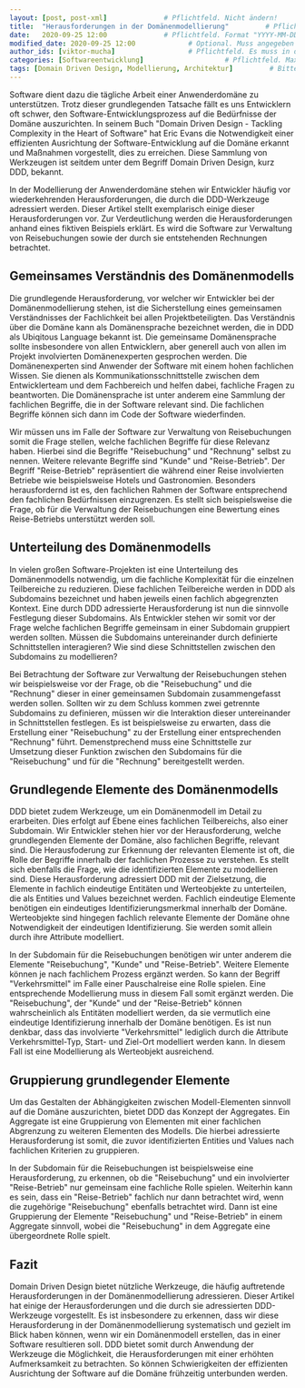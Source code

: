 ```yaml
---
layout: [post, post-xml]              # Pflichtfeld. Nicht ändern!
title:  "Herausforderungen in der Domänenmodellierung"         # Pflichtfeld. Bitte einen Titel für den Blog Post angeben.
date:   2020-09-25 12:00              # Pflichtfeld. Format "YYYY-MM-DD HH:MM". Muss für Veröffentlichung in der Vergangenheit liegen. (Für Preview egal)
modified_date: 2020-09-25 12:00             # Optional. Muss angegeben werden, wenn eine bestehende Datei geändert wird.
author_ids: [viktor-mucha]                  # Pflichtfeld. Es muss in der "authors.yml" einen Eintrag mit diesem Namen geben.
categories: [Softwareentwicklung]                    # Pflichtfeld. Maximal eine der angegebenen Kategorien verwenden.
tags: [Domain Driven Design, Modellierung, Architektur]         # Bitte auf Großschreibung achten.
---
```


Software dient dazu die tägliche Arbeit einer Anwenderdomäne zu unterstützen. 
Trotz dieser grundlegenden Tatsache fällt es uns Entwicklern oft schwer, den Software-Entwicklungsprozess auf die Bedürfnisse der Domäne auszurichten. 
In seinem Buch "Domain Driven Design - Tackling Complexity in the Heart of Software" hat Eric Evans die Notwendigkeit einer effizienten Ausrichtung der Software-Entwicklung auf die Domäne erkannt und Maßnahmen vorgestellt, dies zu erreichen. 
Diese Sammlung von Werkzeugen ist seitdem unter dem Begriff Domain Driven Design, kurz DDD, bekannt.

In der Modellierung der Anwenderdomäne stehen wir Entwickler häufig vor wiederkehrenden Herausforderungen, die durch die DDD-Werkzeuge adressiert werden. 
Dieser Artikel stellt exemplarisch einige dieser Herausforderungen vor.
Zur Verdeutlichung werden die Herausforderungen anhand eines fiktiven Beispiels erklärt.
Es wird die Software zur Verwaltung von Reisebuchungen sowie der durch sie entstehenden Rechnungen betrachtet.

## Gemeinsames Verständnis des Domänenmodells

Die grundlegende Herausforderung, vor welcher wir Entwickler bei der Domänenmodellierung stehen, ist die Sicherstellung eines gemeinsamen Verständnisses der Fachlichkeit bei allen Projektbeteiligten.
Das Verständnis über die Domäne kann als Domänensprache bezeichnet werden, die in DDD als Ubiqitous Language bekannt ist.
Die gemeinsame Domänensprache sollte insbesondere von allen Entwicklern, aber generell auch von allen im Projekt involvierten Domänenexperten gesprochen werden.
Die Domänenexperten sind Anwender der Software mit einem hohen fachlichen Wissen.
Sie dienen als Kommunikationsschnittstelle zwischen dem Entwicklerteam und dem Fachbereich und helfen dabei, fachliche Fragen zu beantworten.
Die Domänensprache ist unter anderem eine Sammlung der fachlichen Begriffe, die in der Software relevant sind.
Die fachlichen Begriffe können sich dann im Code der Software wiederfinden.

Wir müssen uns im Falle der Software zur Verwaltung von Reisebuchungen somit die Frage stellen, welche fachlichen Begriffe für diese Relevanz haben.
Hierbei sind die Begriffe "Reisebuchung" und "Rechnung" selbst zu nennen. 
Weitere relevante Begriffe sind "Kunde" und "Reise-Betrieb".
Der Begriff "Reise-Betrieb" repräsentiert die während einer Reise involvierten Betriebe wie beispielsweise Hotels und Gastronomien.
Besonders herausfordernd ist es, den fachlichen Rahmen der Software entsprechend den fachlichen Bedürfnissen einzugrenzen.
Es stellt sich beispielsweise die Frage, ob für die Verwaltung der Reisebuchungen eine Bewertung eines Reise-Betriebs unterstützt werden soll.

## Unterteilung des Domänenmodells
 
In vielen großen Software-Projekten ist eine Unterteilung des Domänenmodells notwendig, um die fachliche Komplexität für die einzelnen Teilbereiche zu reduzieren.
Diese fachlichen Teilbereiche werden in DDD als Subdomains bezeichnet und haben jeweils einen fachlich abgegrenzten Kontext.
Eine durch DDD adressierte Herausforderung ist nun die sinnvolle Festlegung dieser Subdomains.
Als Entwickler stehen wir somit vor der Frage welche fachlichen Begriffe gemeinsam in einer Subdomain gruppiert werden sollten.
Müssen die Subdomains untereinander durch definierte Schnittstellen interagieren?
Wie sind diese Schnittstellen zwischen den Subdomains zu modellieren?

Bei Betrachtung der Software zur Verwaltung der Reisebuchungen stehen wir beispielsweise vor der Frage, ob die "Reisebuchung" und die "Rechnung" dieser in einer gemeinsamen Subdomain zusammengefasst werden sollen. 
Sollten wir zu dem Schluss kommen zwei getrennte Subdomains zu definieren, müssen wir die Interaktion dieser untereinander in Schnittstellen festlegen.
Es ist beispielsweise zu erwarten, dass die Erstellung einer "Reisebuchung" zu der Erstellung einer entsprechenden "Rechnung" führt.
Demenstprechend muss eine Schnittstelle zur Umsetzung dieser Funktion zwischen den Subdomains für die "Reisebuchung" und für die "Rechnung" bereitgestellt werden.

## Grundlegende Elemente des Domänenmodells

DDD bietet zudem Werkzeuge, um ein Domänenmodell im Detail zu erarbeiten. 
Dies erfolgt auf Ebene eines fachlichen Teilbereichs, also einer Subdomain. 
Wir Entwickler stehen hier vor der Herausforderung, welche grundlegenden Elemente der Domäne, also fachlichen Begriffe, relevant sind. 
Die Herausfoderung zur Erkennung der relevanten Elemente ist oft, die Rolle der Begriffe innerhalb der fachlichen Prozesse zu verstehen.
Es stellt sich ebenfalls die Frage, wie die identifizierten Elemente zu modellieren sind.
Diese Herausforderung adressiert DDD mit der Zielsetzung, die Elemente in fachlich eindeutige Entitäten und Werteobjekte zu unterteilen, die als Entities und Values bezeichnet werden.
Fachlich eindeutige Elemente benötigen ein eindeutiges Identifizierungsmerkmal innerhalb der Domäne.
Werteobjekte sind hingegen fachlich relevante Elemente der Domäne ohne Notwendigkeit der eindeutigen Identifizierung.
Sie werden somit allein durch ihre Attribute modelliert.

In der Subdomain für die Reisebuchungen benötigen wir unter anderem die Elemente "Reisebuchung", "Kunde" und "Reise-Betrieb".
Weitere Elemente können je nach fachlichem Prozess ergänzt werden.
So kann der Begriff "Verkehrsmittel" im Falle einer Pauschalreise eine Rolle spielen.
Eine entsprechende Modellierung muss in diesem Fall somit ergänzt werden.
Die "Reisebuchung", der "Kunde" und der "Reise-Betrieb" können wahrscheinlich als Entitäten modelliert werden, da sie vermutlich eine eindeutige Identifizierung innerhalb der Domäne benötigen.
Es ist nun denkbar, dass das involvierte "Verkehrsmittel" lediglich durch die Attribute Verkehrsmittel-Typ, Start- und Ziel-Ort modelliert werden kann.
In diesem Fall ist eine Modellierung als Werteobjekt ausreichend.

## Gruppierung grundlegender Elemente

Um das Gestalten der Abhängigkeiten zwischen Modell-Elementen sinnvoll auf die Domäne auszurichten, bietet DDD das Konzept der Aggregates.
Ein Aggregate ist eine Gruppierung von Elementen mit einer fachlichen Abgrenzung zu weiteren Elementen des Modells.
Die hierbei adressierte Herausforderung ist somit, die zuvor identifizierten Entities und Values nach fachlichen Kriterien zu gruppieren.

In der Subdomain für die Reisebuchungen ist beispielsweise eine Herausforderung, zu erkennen, ob die "Reisebuchung" und ein involvierter "Reise-Betrieb" nur gemeinsam eine fachliche Rolle spielen.
Weiterhin kann es sein, dass ein "Reise-Betrieb" fachlich nur dann betrachtet wird, wenn die zugehörige "Reisebuchung" ebenfalls betrachtet wird.
Dann ist eine Gruppierung der Elemente "Reisebuchung" und "Reise-Betrieb" in einem Aggregate sinnvoll, wobei die "Reisebuchung" in dem Aggregate eine übergeordnete Rolle spielt.

## Fazit

Domain Driven Design bietet nützliche Werkzeuge, die häufig auftretende Herausforderungen in der Domänenmodellierung adressieren.
Dieser Artikel hat einige der Herausforderungen und die durch sie adressierten DDD-Werkzeuge vorgestellt. 
Es ist insbesondere zu erkennen, dass wir diese Herausforderung in der Domänenmodellierung systematisch und gezielt im Blick haben können, wenn wir ein Domänenmodell erstellen, das in einer Software resultieren soll.
DDD bietet somit durch Anwendung der Werkzeuge die Möglichkeit, die Herausforderungen mit einer erhöhten Aufmerksamkeit zu betrachten.
So können Schwierigkeiten der effizienten Ausrichtung der Software auf die Domäne frühzeitig unterbunden werden.
